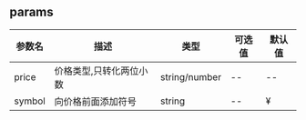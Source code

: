 

## params
参数名|描述|类型|可选值|默认值
--|--|--|--|--
price|价格类型,只转化两位小数|string/number|--|--
symbol|向价格前面添加符号|string|--|¥